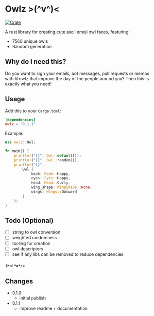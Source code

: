 # Owlz >(^v^)<

[![Crate](https://img.shields.io/crates/v/owlz.svg)](https://crates.io/crates/owlz)

A rust library for creating cute ascii emoji owl faces, featuring:
- 7560 unique owls
- Random generation

## Why do I need this?
Do you want to sign your emails, bot messages, pull requests or memos with
lil owlz that improve the day of the people around you? 
Then this is exactly what you need!

## Usage

Add this to your `Cargo.toml`:

```toml
[dependencies]
owlz = "0.1.1"
```

Example:

```rust
use owlz::Owl;

fn main() {
    println!("{}", Owl::default());
    println!("{}", Owl::random());
    println!("{}", 
        Owl {
            beak: Beak::Happy,
            eyes: Eyes::Happy,
            head: Head::Curly,
            wing_shape: WingShape::None,
            wings: Wings::Outward
        }
    );
}
```

## Todo (Optional)
- [ ] string to owl conversion
- [ ] weighted randomness
- [ ] tooling for creation
- [ ] owl descriptors
- [ ] see if any libs can be removed to reduce dependencies

##### ✨  `<\*o*/>`

## Changes
- 0.1.0
  - initial publish
- 0.1.1
  - improve readme + documentation
